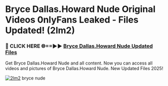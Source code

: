 # Bryce Dallas.Howard Nude Original Videos 0nlyFans Leaked - Files Updated! (2lm2)

<h3>🔴 CLICK HERE 🌐==►► <a href="https://tinyurl.com/5h6xmrr3" rel="nofollow">Bryce Dallas.Howard Nude Updated Files</a></h3>

Get Bryce Dallas.Howard Nude and all content. Now you can access all videos and pictures of Bryce Dallas.Howard Nude. New Updated Files 2025!

[![2lm2](https://i.imgur.com/KVD873Z.gif)](https://tinyurl.com/5h6xmrr3)
bryce nude